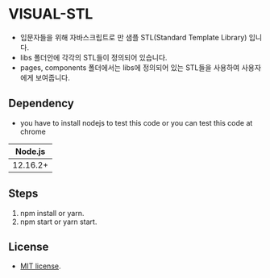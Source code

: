 # VISUAL-STL
- 입문자들을 위해 자바스크립트로 만 샘플 STL(Standard Template Library) 입니다.
- libs 폴더안에 각각의 STL들이 정의되어 있습니다.
- pages, components 폴더에서는 libs에 정의되어 있는 STL들을 사용하여 사용자에게 보여줍니다.

## Dependency
- you have to install nodejs to test this code or you can test this code at chrome

| Node.js               |
| --------------------- |
| 12.16.2+               |

## Steps
1. npm install or yarn.
2. npm start or yarn start.

## License
- [MIT license](LICENSE).
